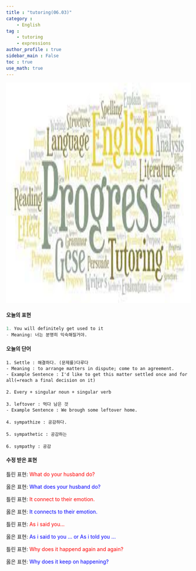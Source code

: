 ```yaml
---
title : "tutoring(06.03)"
category :
    - English
tag : 
    - tutoring
    - expressions
author_profile : true
sidebar_main : False  
toc : true 
use_math: true
---
```


<img src='/assets/tutoring.jpg' width = 1000 height = 600>

#### 오늘의 표현

```py
1. You will definitely get used to it
- Meaning: 너는 분명히 익숙해질거야. 
```

#### 오늘의 단어

```
1. Settle : 해결하다. (문제를)다루다
- Meaning : to arrange matters in dispute; come to an agreement.
- Example Sentence : I'd like to get this matter settled once and for all(=reach a final decision on it)

2. Every + singular noun + singular verb

3. leftover : 먹다 남은 것 
- Example Sentence : We brough some leftover home. 

4. sympathize : 공감하다.

5. sympathetic : 공감하는 

6. sympathy : 공감 
```

#### 수정 받은 표현

틀린 표현: <span style="color:red">What do your husband do?</span>

옳은 표현: <span style="color:blue">What does your husband do?</span>

틀린 표현: <span style="color:red">It connect to their emotion.</span>

옳은 표현: <span style="color:blue">It connects to their emotion.</span>

틀린 표현: <span style="color:red">As i said you...</span>

옳은 표현: <span style="color:blue">As i said to you ... or As i told you ...</span>

틀린 표현: <span style="color:red">Why does it happend again and again?</span>

옳은 표현: <span style="color:blue">Why does it keep on happening?</span>